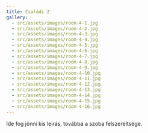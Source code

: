 ```yaml
---
title: Családi 2
gallery:
  - src/assets/images/room-4-1.jpg
  - src/assets/images/room-4-2.jpg
  - src/assets/images/room-4-3.jpg
  - src/assets/images/room-4-4.jpg
  - src/assets/images/room-4-5.jpg
  - src/assets/images/room-4-6.jpg
  - src/assets/images/room-4-7.jpg
  - src/assets/images/room-4-8.jpg
  - src/assets/images/room-4-9.jpg
  - src/assets/images/room-4-10.jpg
  - src/assets/images/room-4-11.jpg
  - src/assets/images/room-4-12.jpg
  - src/assets/images/room-4-13.jpg
  - src/assets/images/room-4-14.jpg
  - src/assets/images/room-4-15.jpg
  - src/assets/images/room-4-16.jpg
---
```

Ide fog jönni kis leírás, továbbá a szoba felszereltsége.